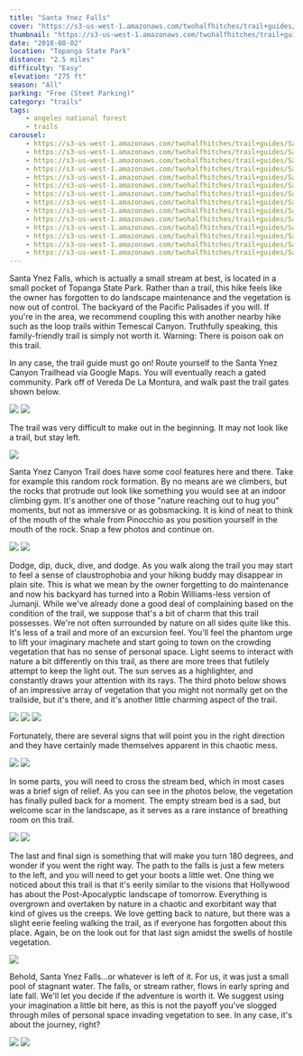 ```yaml
---
title: "Santa Ynez Falls"
cover: "https://s3-us-west-1.amazonaws.com/twohalfhitches/trail+guides/Santa+Ynez/_J8A5376.jpg"
thumbnail: "https://s3-us-west-1.amazonaws.com/twohalfhitches/trail+guides/Santa+Ynez/thumbnail.jpeg"
date: "2018-08-02"
location: "Topanga State Park"
distance: "2.5 miles"
difficulty: "Easy"
elevation: "275 ft"
season: "All"
parking: "Free (Steet Parking)"
category: "trails"
tags:
    - angeles national forest
    - trails
carousel:
    - https://s3-us-west-1.amazonaws.com/twohalfhitches/trail+guides/Santa+Ynez/_J8A5321.jpg
    - https://s3-us-west-1.amazonaws.com/twohalfhitches/trail+guides/Santa+Ynez/_J8A5329.jpg
    - https://s3-us-west-1.amazonaws.com/twohalfhitches/trail+guides/Santa+Ynez/_J8A5335.jpg
    - https://s3-us-west-1.amazonaws.com/twohalfhitches/trail+guides/Santa+Ynez/_J8A5337.jpg
    - https://s3-us-west-1.amazonaws.com/twohalfhitches/trail+guides/Santa+Ynez/_J8A5339.jpg
    - https://s3-us-west-1.amazonaws.com/twohalfhitches/trail+guides/Santa+Ynez/_J8A5347.jpg
    - https://s3-us-west-1.amazonaws.com/twohalfhitches/trail+guides/Santa+Ynez/_J8A5349.jpg
    - https://s3-us-west-1.amazonaws.com/twohalfhitches/trail+guides/Santa+Ynez/_J8A5353.jpg
    - https://s3-us-west-1.amazonaws.com/twohalfhitches/trail+guides/Santa+Ynez/_J8A5354.jpg
    - https://s3-us-west-1.amazonaws.com/twohalfhitches/trail+guides/Santa+Ynez/_J8A5362.jpg
    - https://s3-us-west-1.amazonaws.com/twohalfhitches/trail+guides/Santa+Ynez/_J8A5367.jpg
    - https://s3-us-west-1.amazonaws.com/twohalfhitches/trail+guides/Santa+Ynez/_J8A5373.jpg
    - https://s3-us-west-1.amazonaws.com/twohalfhitches/trail+guides/Santa+Ynez/_J8A5380.jpg
    - https://s3-us-west-1.amazonaws.com/twohalfhitches/trail+guides/Santa+Ynez/_J8A5384.jpg
---
```


Santa Ynez Falls, which is actually a small stream at best, is located in a small pocket of Topanga State Park. Rather than a trail, this hike feels like the owner has forgotten to do landscape maintenance and the vegetation is now out of control. The backyard of the Pacific Palisades if you will. If you're in the area, we recommend coupling this with another nearby hike such as the loop trails within Temescal Canyon. Truthfully speaking, this family-friendly trail is simply not worth it. Warning: There is poison oak on this trail.

In any case, the trail guide must go on! Route yourself to the Santa Ynez Canyon Trailhead via Google Maps. You will eventually reach a gated community. Park off of Vereda De La Montura, and walk past the trail gates shown below.

![](https://s3-us-west-1.amazonaws.com/twohalfhitches/trail+guides/Santa+Ynez/_J8A5314.jpg)
![](https://s3-us-west-1.amazonaws.com/twohalfhitches/trail+guides/Santa+Ynez/_J8A5315.jpg)

The trail was very difficult to make out in the beginning. It may not look like a trail, but stay left.

![](https://s3-us-west-1.amazonaws.com/twohalfhitches/trail+guides/Santa+Ynez/_J8A5330.jpg)

Santa Ynez Canyon Trail does have some cool features here and there. Take for example this random rock formation. By no means are we climbers, but the rocks that protrude out look like something you would see at an indoor climbing gym. It's another one of those "nature reaching out to hug you" moments, but not as immersive or as gobsmacking. It is kind of neat to think of the mouth of the whale from Pinocchio as you position yourself in the mouth of the rock. Snap a few photos and continue on.

![](https://s3-us-west-1.amazonaws.com/twohalfhitches/trail+guides/Santa+Ynez/_J8A5381.jpg)
![](https://s3-us-west-1.amazonaws.com/twohalfhitches/trail+guides/Santa+Ynez/_J8A5383.jpg)

Dodge, dip, duck, dive, and dodge. As you walk along the trail you may start to feel a sense of claustrophobia and your hiking buddy may disappear in plain site. This is what we mean by the owner forgetting to do maintenance and now his backyard has turned into a Robin Williams-less version of Jumanji. While we've already done a good deal of complaining based on the condition of the trail, we suppose that's a bit of charm that this trail possesses. We're not often surrounded by nature on all sides quite like this. It's less of a trail and more of an excursion feel. You'll feel the phantom urge to lift your imaginary machete and start going to town on the crowding vegetation that has no sense of personal space. Light seems to interact with nature a bit differently on this trail, as there are more trees that futilely attempt to keep the light out. The sun serves as a highlighter, and constantly draws your attention with its rays. The third photo below shows of an impressive array of vegetation that you might not normally get on the trailside, but it's there, and it's another little charming aspect of the trail.

![](https://s3-us-west-1.amazonaws.com/twohalfhitches/trail+guides/Santa+Ynez/_J8A5334.jpg)
![](https://s3-us-west-1.amazonaws.com/twohalfhitches/trail+guides/Santa+Ynez/_J8A5351.jpg)
![](https://s3-us-west-1.amazonaws.com/twohalfhitches/trail+guides/Santa+Ynez/_J8A5357.jpg)

Fortunately, there are several signs that will point you in the right direction and they have certainly made themselves apparent in this chaotic mess.

![](https://s3-us-west-1.amazonaws.com/twohalfhitches/trail+guides/Santa+Ynez/_J8A5341.jpg)
![](https://s3-us-west-1.amazonaws.com/twohalfhitches/trail+guides/Santa+Ynez/_J8A5348.jpg)

In some parts, you will need to cross the stream bed, which in most cases was a brief sign of relief. As you can see in the photos below, the vegetation has finally pulled back for a moment. The empty stream bed is a sad, but welcome scar in the landscape, as it serves as a rare instance of breathing room on this trail.

![](https://s3-us-west-1.amazonaws.com/twohalfhitches/trail+guides/Santa+Ynez/_J8A5360.jpg)
![](https://s3-us-west-1.amazonaws.com/twohalfhitches/trail+guides/Santa+Ynez/_J8A5366.jpg)

The last and final sign is something that will make you turn 180 degrees, and wonder if you went the right way. The path to the falls is just a few meters to the left, and you will need to get your boots a little wet. One thing we noticed about this trail is that it's eerily similar to the visions that Hollywood has about the Post-Apocalyptic landscape of tomorrow. Everything is overgrown and overtaken by nature in a chaotic and exorbitant way that kind of gives us the creeps. We love getting back to nature, but there was a slight eerie feeling walking the trail, as if everyone has forgotten about this place. Again, be on the look out for that last sign amidst the swells of hostile vegetation.

![](https://s3-us-west-1.amazonaws.com/twohalfhitches/trail+guides/Santa+Ynez/_J8A5371.jpg)

Behold, Santa Ynez Falls...or whatever is left of it. For us, it was just a small pool of stagnant water. The falls, or stream rather, flows in early spring and late fall. We'll let you decide if the adventure is worth it. We suggest using your imagination a little bit here, as this is not the payoff you've slogged through miles of personal space invading vegetation to see. In any case, it's about the journey, right?

![](https://s3-us-west-1.amazonaws.com/twohalfhitches/trail+guides/Santa+Ynez/_J8A5377.jpg)
![](https://s3-us-west-1.amazonaws.com/twohalfhitches/trail+guides/Santa+Ynez/_J8A5378.jpg)
